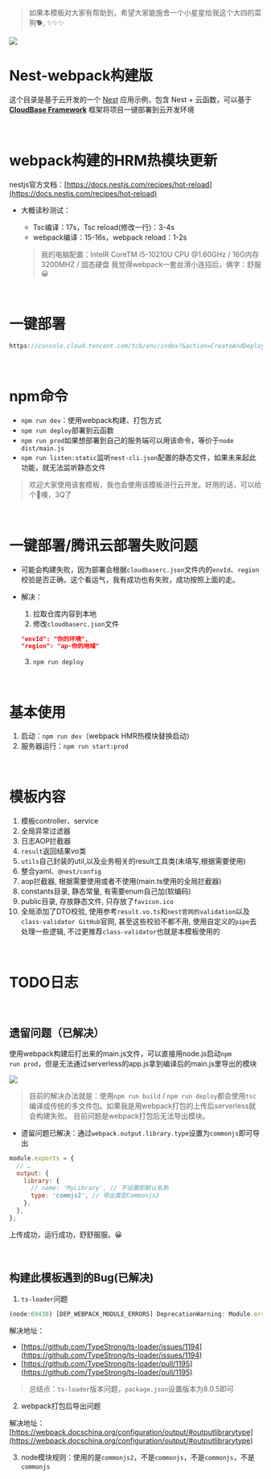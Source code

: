 > 如果本模板对大家有帮助到，希望大家能施舍一个小星星给我这个大四的菜狗🐕, ✨✨✨

<a href="https://github.com/TencentCloudBase/cloudbase-templates"><img src="https://main.qcloudimg.com/raw/79fdd61df8b2154ccaa479301fcc57a6.png"></a>

# Nest-webpack构建版

这个目录是基于云开发的一个 [Nest](https://nestjs.com/) 应用示例，包含 Nest + 云函数，可以基于 **[CloudBase Framework](https://github.com/TencentCloudBase/cloudbase-framework)** 框架将项目一键部署到云开发环境

</br>



# webpack构建的HRM热模块更新

nestjs官方文档：[https://docs.nestjs.com/recipes/hot-reload](https://docs.nestjs.com/recipes/hot-reload)

+ 大概读秒测试：

  + Tsc编译：17s，Tsc reload(修改一行)：3-4s
  + webpack编译：15-16s，webpack reload：1-2s

  > 我的电脑配置：lntelR CoreTM i5-10210U CPU @1.60GHz / 16G内存 3200MHZ / 固态硬盘
  > 我觉得webpack一套丝滑小连招后，俩字：舒服😀

</br>



# 一键部署

```js
https://console.cloud.tencent.com/tcb/env/index?&action=CreateAndDeployCloudBaseProject&appUrl=https://gitee.com/JYbill/cloudbase-nest-template-windows&branch=webpack-version&appName=nest-webpack
```

</br>





# npm命令

+ `npm run dev`：使用webpack构建、打包方式
+ `npm run deploy`部署到云函数
+ `npm run prod`如果想部署到自己的服务端可以用该命令，等价于`node dist/main.js`
+ `npm run listen:static`监听`nest-cli.json`配置的静态文件，如果未来起此功能，就无法监听静态文件

> 欢迎大家使用该套模板，我也会使用该模板进行云开发。好用的话，可以给个🌟噢，3Q了

</br>



# 一键部署/腾讯云部署失败问题

+ 可能会构建失败，因为部署会根据`cloudbaserc.json`文件内的`envId`、`region`校验是否正确，这个看运气，我有成功也有失败，成功按照上面的走。

+ 解决：

  1. 拉取仓库内容到本地
  2. 修改`cloudbaserc.json`文件

  ```json
  "envId": "你的环境",
  "region": "ap-你的地域"
  ```

  3. `npm run deploy`

</br>



# 基本使用

1. 启动：`npm run dev`（webpack HMR热模块替换启动）
2. 服务器运行：`npm run start:prod`

</br>

# 模板内容
1. 模板controller、service
2. 全局异常过滤器
3. 日志AOP拦截器
4. `result`返回结果vo类
5. `utils`自己封装的util,以及业务相关的result工具类(未填写,根据需要使用)
6. 整合yaml、`@nest/config`
7. aop拦截器, 根据需要使用或者不使用(main.ts使用的全局拦截器)
8. constants目录, 静态常量, 有需要enum自己加(软编码)
9. public目录, 存放静态文件, 只存放了`favicon.ico`
10. 全局添加了DTO校验, 使用参考`result.vo.ts`和`nest官网的validation`以及`class-validator GitHub`官网, 甚至这些校验不都不用, 使用自定义的`pipe`去处理一些逻辑, 不过更推荐`class-validator`也就是本模板使用的

</br>



# TODO日志

</br>

## 遗留问题（已解决）

使用webpack构建后打出来的main.js文件，可以直接用node.js启动`npm run prod`，但是无法通过serverless的app.js拿到编译后的main.js里导出的模块

![](https://gitee.com/JYbill/typroa_pic/raw/master/%E5%8D%9A%E5%AE%A2/image-20220217231247507.png)

> 目前的解决办法就是：使用`npm run build` / `npm run deploy`都会使用`tsc`编译成传统的多文件包。如果我是用webpack打包的上传后serverless就会构建失败。
> 目前问题是webpack打包后无法导出模块。



+ 遗留问题已解决：通过`webpack.output.library.type`设置为`commonjs`即可导出

```js
module.exports = {
  // …
  output: {
    library: {
      // name: 'MyLibrary', // 不设置即默认名称
      type: 'commjs2', // 导出类型Commonjs2
    },
  },
};
```

上传成功，运行成功，舒舒服服。😀

</br>



## 构建此模板遇到的Bug(已解决)

1. `ts-loader`问题

```js
(node:69430) [DEP_WEBPACK_MODULE_ERRORS] DeprecationWarning: Module.errors was removed (use getErrors instead)
```

解决地址：

+ [https://github.com/TypeStrong/ts-loader/issues/1194](https://github.com/TypeStrong/ts-loader/issues/1194)
+ [https://github.com/TypeStrong/ts-loader/pull/1195](https://github.com/TypeStrong/ts-loader/pull/1195)

> 总结点：`ts-loader`版本问题，`package.json`设置版本为8.0.5即可

2. webpack打包后导出问题

解决地址：[https://webpack.docschina.org/configuration/output/#outputlibrarytype](https://webpack.docschina.org/configuration/output/#outputlibrarytype)

3. node模块规则：使用的是`commonjs2`，不是`commonjs`，不是`commonjs`，不是`commonjs`

</br>
